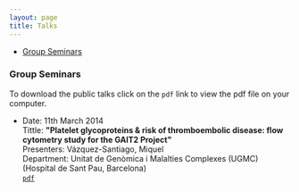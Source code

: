 ```yaml
---
layout: page
title: Talks
---
```


<div class="navbar">
    <div class="navbar-inner">
        <ul class="nav">
            <li><a href="#seminars">Group Seminars</a></li>
        </ul>
    </div>
</div>

### <a name="seminars"></a>Group Seminars

To download the public talks click on the ``pdf`` link to view the pdf file on your computer.

+ Date: 11th March 2014 <br/>
  Tittle: **"Platelet glycoproteins & risk of thromboembolic disease: flow cytometry study for the GAIT2 Project"** <br/>    Presenters: Vázquez-Santiago, Miquel <br/>
  Department: Unitat de Genòmica i Malalties Complexes (UGMC) (Hospital de Sant Pau, Barcelona) <br/>
  [``pdf``](https://github.com/ugcd/Central/blob/master/sessions/14.03.11.MYPLATELETS%26CITOMETRY.pdf?raw=true)
